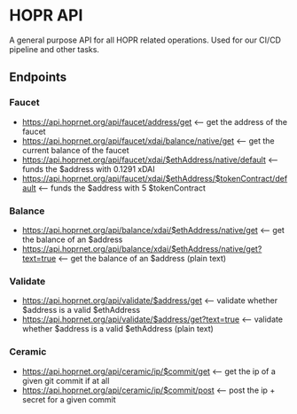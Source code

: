 # HOPR API

A general purpose API for all HOPR related operations. Used for our CI/CD pipeline and other tasks.
## Endpoints
### Faucet

- https://api.hoprnet.org/api/faucet/address/get                                <-- get the address of the faucet
- https://api.hoprnet.org/api/faucet/xdai/balance/native/get                    <-- get the current balance of the faucet
- https://api.hoprnet.org/api/faucet/xdai/$ethAddress/native/default            <-- funds the $address with 0.1291 xDAI
- https://api.hoprnet.org/api/faucet/xdai/$ethAddress/$tokenContract/default    <-- funds the $address with 5 $tokenContract

### Balance

- https://api.hoprnet.org/api/balance/xdai/$ethAddress/native/get             <-- get the balance of an $address
- https://api.hoprnet.org/api/balance/xdai/$ethAddress/native/get?text=true   <-- get the balance of an $address (plain text)

### Validate

- https://api.hoprnet.org/api/validate/$address/get                     <-- validate whether $address is a valid $ethAddress
- https://api.hoprnet.org/api/validate/$address/get?text=true           <-- validate whether $address is a valid $ethAddress (plain text)

### Ceramic

- https://api.hoprnet.org/api/ceramic/ip/$commit/get    <-- get the ip of a given git commit if at all
- https://api.hoprnet.org/api/ceramic/ip/$commit/post   <-- post the ip + secret for a given commit